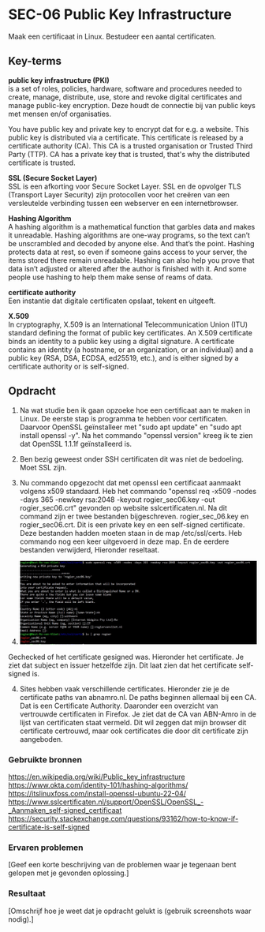 # SEC-06 Public Key Infrastructure
Maak een certificaat in Linux. Bestudeer een aantal certificaten.  

## Key-terms
**public key infrastructure (PKI)**  
is a set of roles, policies, hardware, software and procedures needed to create, manage, distribute, use, store and revoke digital certificates and manage public-key encryption.
Deze houdt de connectie bij van public keys met mensen en/of organisaties.  

You have public key and private key to encrypt dat for e.g. a website. This public key is distributed via a certificate. This certificate is released by a certificate authority (CA). This CA is a trusted organisation or Trusted Third Party (TTP). CA has a private key that is trusted, that's why the distributed certificate is trusted.  

**SSL (Secure Socket Layer)**  
SSL is een afkorting voor Secure Socket Layer. SSL en de opvolger TLS (Transport Layer Security) zijn protocollen voor het creëren van een versleutelde verbinding tussen een webserver en een internetbrowser. 

**Hashing Algorithm**  
A hashing algorithm is a mathematical function that garbles data and makes it unreadable.
Hashing algorithms are one-way programs, so the text can’t be unscrambled and decoded by anyone else. And that’s the point. Hashing protects data at rest, so even if someone gains access to your server, the items stored there remain unreadable. 
Hashing can also help you prove that data isn’t adjusted or altered after the author is finished with it. And some people use hashing to help them make sense of reams of data. 

**certificate authority**  
Een instantie dat digitale certificaten opslaat, tekent en uitgeeft.  

**X.509**  
In cryptography, X.509 is an International Telecommunication Union (ITU) standard defining the format of public key certificates. An X.509 certificate binds an identity to a public key using a digital signature. A certificate contains an identity (a hostname, or an organization, or an individual) and a public key (RSA, DSA, ECDSA, ed25519, etc.), and is either signed by a certificate authority or is self-signed.  


## Opdracht  
1. Na wat studie ben ik gaan opzoeke hoe een certificaat aan te maken in Linux. De eerste stap is programma te hebben voor certificaten. Daarvoor OpenSSL geïnstalleer met "sudo apt update" en "sudo apt install openssl -y". Na het commando "openssl version" kreeg ik te zien dat OpenSSL 1.1.1f geïnstalleerd is.  

2. Ben bezig geweest onder SSH certificaten dit was niet de bedoeling. Moet SSL zijn.

3. Nu commando opgezocht dat met openssl een certificaat aanmaakt volgens x509 standaard. Heb het commando "openssl req -x509 -nodes -days 365 -newkey rsa:2048 -keyout rogier_sec06.key -out rogier_sec06.crt" gevonden op website sslcertificaten.nl. Na dit command zijn er twee bestanden bijgeschreven. rogier_sec_06.key en rogier_sec06.crt. Dit is een private key en een self-signed certificate. Deze bestanden hadden moeten staan in de map /etc/ssl/certs. Heb commando nog een keer uitgevoerd in deze map. En de eerdere bestanden verwijderd, Hieronder reseltaat.  

5. ![](https://github.com/techgrounds/techgrounds-Rogier1978/blob/main/00_includes/04_Security/SEC_06%20openssl%20crt.jpg)  


Gechecked of het certificate gesigned was. Hieronder het certificate. Je ziet dat subject en issuer hetzelfde zijn. Dit laat zien dat het certificate self-signed is.

4. Sites hebben vaak verschillende certificates. Hieronder zie je de certificate paths van abnamro.nl. De paths beginnen allemaal bij een CA. Dat is een Certificate Authority. Daaronder een overzicht van vertrouwde certificaten in Firefox. Je ziet dat de CA van ABN-Amro in de lijst van certificaten staat vermeld. Dit wil zeggen dat mijn browser dit certificate certrouwd, maar ook certificates die door dit certificate zijn aangeboden.

### Gebruikte bronnen
https://en.wikipedia.org/wiki/Public_key_infrastructure
https://www.okta.com/identity-101/hashing-algorithms/  
https://itslinuxfoss.com/install-openssl-ubuntu-22-04/  
https://www.sslcertificaten.nl/support/OpenSSL/OpenSSL_-_Aanmaken_self-signed_certificaat  
https://security.stackexchange.com/questions/93162/how-to-know-if-certificate-is-self-signed

### Ervaren problemen
[Geef een korte beschrijving van de problemen waar je tegenaan bent gelopen met je gevonden oplossing.]

### Resultaat
[Omschrijf hoe je weet dat je opdracht gelukt is (gebruik screenshots waar nodig).]
